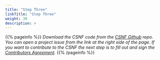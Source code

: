 ```yaml
---
title: "Step Three"
linkTitle: "Step Three"
weight: 30
description: >
---
```

{{% pageinfo %}}
*Download the CSNF code from the [CSNF Github](https://github.com/onug/CSNF/tree/fall21) repo. You can open a project issue from the link at the right side of the page. If you want to contribute to the CSNF the next step is to fill out and sign the [Contributors Agreement](https://csnf.netlify.app/docs/contribution-guidelines/next/).*
{{% /pageinfo %}}
